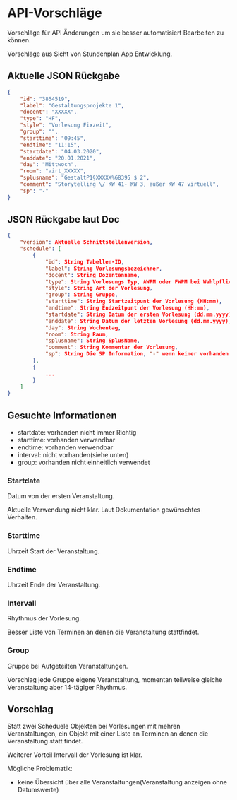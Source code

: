 # API-Vorschläge
Vorschläge für API Änderungen um sie besser automatisiert Bearbeiten zu können.

Vorschläge aus Sicht von Stundenplan App Entwicklung.

## Aktuelle JSON Rückgabe
```json
{
    "id": "3864519",
    "label": "Gestaltungsprojekte 1",
    "docent": "XXXXX",
    "type": "HF",
    "style": "Vorlesung Fixzeit",
    "group": "",
    "starttime": "09:45",
    "endtime": "11:15",
    "startdate": "04.03.2020",
    "enddate": "20.01.2021",
    "day": "Mittwoch",
    "room": "virt_XXXXX",
    "splusname": "GestaltP1§XXXXX%68395 $ 2",
    "comment": "Storytelling \/ KW 41- KW 3, außer KW 47 virtuell",
    "sp": "-"
}
```
## JSON Rückgabe laut Doc
```json
{
    "version": Aktuelle Schnittstellenversion,
    "schedule": [
        {
            "id": String Tabellen-ID,
            "label": String Vorlesungsbezeichner,
            "docent": String Dozentenname,
            "type": String Vorlesungs Typ, AWPM oder FWPM bei Wahlpflichtfächer, sonst HF,
            "style": String Art der Vorlesung,
            "group": String Gruppe,
            "starttime": String Startzeitpunt der Vorlesung (HH:mm),
            "endtime": String Endzeitpunt der Vorlesung (HH:mm),
            "startdate": String Datum der ersten Vorlesung (dd.mm.yyyy),
            "enddate": String Datum der letzten Vorlesung (dd.mm.yyyy),
            "day": String Wochentag,
            "room": String Raum,
            "splusname": String SplusName,
			"comment": String Kommentar der Vorlesung,
            "sp": String Die SP Information, "-" wenn keiner vorhanden ist und z.B. "SP (MB)" wenn ein SP vorhanden ist
        },
        {
            ...
        }
    ]
}
```

## Gesuchte Informationen

 * startdate: vorhanden nicht immer Richtig
 * starttime: vorhanden verwendbar
 * endtime: vorhanden verwendbar
 * interval: nicht vorhanden(siehe unten)
 * group: vorhanden nicht einheitlich verwendet
 
### Startdate
Datum von der ersten Veranstaltung. 

Aktuelle Verwendung nicht klar. Laut Dokumentation gewünschtes Verhalten.

### Starttime
Uhrzeit Start der Veranstaltung.

### Endtime
Uhrzeit Ende der Veranstaltung.

### Intervall
Rhythmus der Vorlesung.

Besser Liste von Terminen an denen die Veranstaltung stattfindet.

### Group
Gruppe bei Aufgeteilten Veranstaltungen.

Vorschlag jede Gruppe eigene Veranstaltung, momentan teilweise gleiche Veranstaltung aber 14-tägiger Rhythmus.

## Vorschlag
Statt zwei Scheduele Objekten bei Vorlesungen mit mehren Veranstaltungen, ein Objekt mit einer Liste an Terminen an denen die Veranstaltung statt findet. 

Weiterer Vorteil Intervall der Vorlesung ist klar.

Mögliche Problematik:
 * keine Übersicht über alle Veranstaltungen(Veranstaltung anzeigen ohne Datumswerte)
